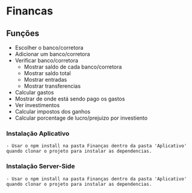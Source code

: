 # Financas
## Funções

- Escolher o banco/corretora
- Adicionar um banco/corretora
- Verificar banco/corretora
  - Mostrar saldo de cada banco/corretora
  - Mostrar saldo total
  - Mostrar entradas
  - Mostrar transferencias
- Calcular gastos
- Mostrar de onde está sendo pago os gastos
- Ver investimentos
- Calcular impostos dos ganhos
- Calcular porcentage de lucro/prejuizo por investiento

### Instalação Aplicativo

    - Usar o npm install na pasta Finanças dentro da pasta 'Aplicativo' quando clonar o projeto para instalar as dependencias.

### Instalação Server-Side

    - Usar o npm install na pasta Finanças dentro da pasta 'Aplicativo' quando clonar o projeto para instalar as dependencias.